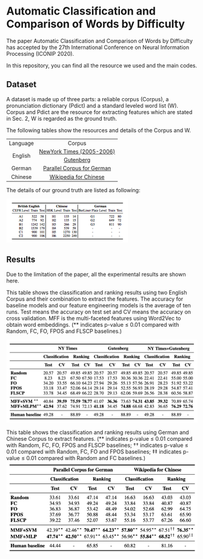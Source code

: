 # Automatic Classification and Comparison of Words by Difficulty
The paper Automatic Classification and Comparison of Words by Difficulty has accepted by the 27th International Conference on Neural Information Processing (ICONIP 2020).

In this repository, you can find all the resource we used and the main codes. 

## Dataset
A dataset is made up of three parts: a reliable corpus (Corpus), a pronunciation dictionary (Pdict) and a standard leveled word list (W). 
Corpus and Pdict are the resource for extracting features which are stated in Sec. 2, W is regarded as the ground truth.

The following tables show the resources and details of the Corpus and W.
<table>
    <tr align="center">
        <td>Language</td>
        <td>Corpus</td>
    </tr>
    <tr align="center">
        <td rowspan="2">English</td>
        <td><a href="https://drive.google.com/file/d/1IPF3IzNDVASysctL3sjKB6YLidxIHV5m/view?usp=sharing">NewYork Times (2005-2006)</a></td>
    </tr>
    <tr align="center">
        <td><a href="https://web.eecs.umich.edu/~lahiri/gutenberg_dataset.html">Gutenberg</a></td>
    </tr>
    <tr align="center">
        <td>German</td>
        <td><a href="https://drive.google.com/file/d/1mNgEyKJJtILiTspBZWwJcFcxWOoLJavG/view?usp=sharing">Parallel Corpus for German</a></td>
    </tr>
    <tr align="center">
        <td>Chinese</td>
        <td><a href="https://dumps.wikimedia.org/zhwiki/latest/">Wikipedia for Chinese</a></td>
    </tr>
</table>

The details of our ground truth are listed as following:

![](https://github.com/LoraineYoko/word_difficulty/blob/master/figure/GT.png)

## Results
Due to the limitation of the paper, all the experimental results are shown here.

This table shows the classification and ranking results using two English Corpus and their combination to extract the features. 
The accuracy for baseline models and our feature engineering models is the average of ten runs. 
Test means the accuracy on test set and CV means the accuracy on cross validation. 
MFF is the multi-faceted features using Word2Vec to obtain word embeddings. 
(** indicates p-value ≤ 0.01 compared with Random, FC, FO, FPOS and FLSCP baselines.)

![](https://github.com/LoraineYoko/word_difficulty/blob/master/figure/EN.png?raw=true)

This table shows the classification and ranking results using German and Chinese Corpus to extract features. (** indicates p-value ≤ 0.01 compared with Random, FC, FO, FPOS and FLSCP baselines; †† indicates p-value ≤ 0.01 compared with Random, FC, FO and FPOS baselines; ‡‡ indicates p-value ≤ 0.01 compared with Random and FC baselines.)
![](https://github.com/LoraineYoko/word_difficulty/blob/master/figure/GE%20and%20CN.png)
